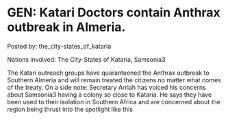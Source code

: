 # GEN: Katari Doctors contain Anthrax outbreak in Almeria.

Posted by: the_city-states_of_kataria

Nations involved: The City-States of Kataria, Samsonia3

The Katari outreach groups have quaranteened the Anthrax outbreak to Southern Almeria and will remain treated the citizens no matter what comes of the treaty. On a side note: Secretary Arriah has voiced his concerns about Samsonia3 having a colony so close to Kataria. He says they have been used to their isolation in Southern Africa and are concerned about the region being thrust into the spotlight like this